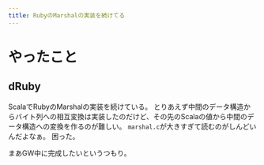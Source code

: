 ```yaml
---
title: RubyのMarshalの実装を続けてる
---
```


# やったこと

## dRuby

ScalaでRubyのMarshalの実装を続けている。
とりあえず中間のデータ構造からバイト列への相互変換は実装したのだけど、その先のScalaの値から中間のデータ構造への変換を作るのが難しい。
`marshal.c`が大きすぎて読むのがしんどいんだよなぁ。
困った。

まあGW中に完成したいというつもり。
